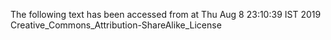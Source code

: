 The following text has been accessed from at Thu Aug 8 23:10:39 IST 2019
Creative_Commons_Attribution-ShareAlike_License
